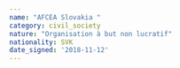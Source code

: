 ```yaml
---
name: "AFCEA Slovakia "
category: civil_society
nature: "Organisation à but non lucratif"
nationality: SVK
date_signed: '2018-11-12'
---
```

    